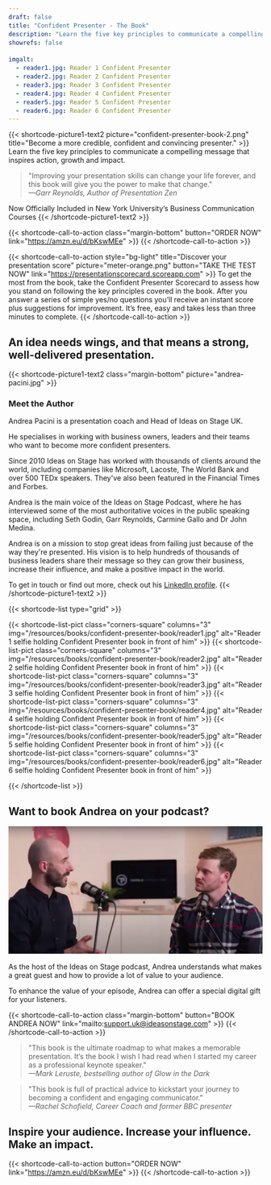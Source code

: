 ```yaml
---
draft: false
title: "Confident Presenter - The Book"
description: "Learn the five key principles to communicate a compelling message that inspires action, growth and impact."
showrefs: false

imgalt:
  - reader1.jpg: Reader 1 Confident Presenter
  - reader2.jpg: Reader 2 Confident Presenter
  - reader3.jpg: Reader 3 Confident Presenter
  - reader4.jpg: Reader 4 Confident Presenter
  - reader5.jpg: Reader 5 Confident Presenter
  - reader6.jpg: Reader 6 Confident Presenter
---
```

{{< shortcode-picture1-text2 picture="confident-presenter-book-2.png" title="Become a more credible, confident and convincing presenter." >}}
Learn the five key principles to communicate a compelling message that inspires action, growth and impact.

> "Improving your presentation skills can change your life forever, and this book will give you the power to make that change."
<br /><i>—Garr Reynolds, Author of Presentation Zen</i>

Now Officially Included in New York University’s Business Communication Courses
{{< /shortcode-picture1-text2 >}}



{{< shortcode-call-to-action
  class="margin-bottom"
  button="ORDER NOW"
  link="https://amzn.eu/d/bKswMEe" >}}
{{< /shortcode-call-to-action >}}



{{< shortcode-call-to-action
  style="bg-light"
  title="Discover your presentation score"
  picture="meter-orange.png"
  button="TAKE THE TEST NOW"
  link="https://presentationscorecard.scoreapp.com" >}}
To get the most from the book, take the Confident Presenter Scorecard to assess how you stand on following the key principles covered in the book. After you answer a series of simple yes/no questions you’ll receive an instant score plus suggestions for improvement. It’s free, easy and takes less than three minutes to complete.
{{< /shortcode-call-to-action >}}

## An idea needs wings, and that means a strong, well-delivered presentation.

{{< shortcode-picture1-text2
  class="margin-bottom"
  picture="andrea-pacini.jpg" >}}
### Meet the Author
Andrea Pacini is a presentation coach and Head of Ideas on Stage UK.

He specialises in working with business owners, leaders and their teams who want to become more confident presenters.

Since 2010 Ideas on Stage has worked with thousands of clients around the world, including companies like Microsoft, Lacoste, The World Bank and over 500 TEDx speakers. They've also been featured in the Financial Times and Forbes.

Andrea is the main voice of the Ideas on Stage Podcast, where he has interviewed some of the most authoritative voices in the public speaking space, including Seth Godin, Garr Reynolds, Carmine Gallo and Dr John Medina.

Andrea is on a mission to stop great ideas from failing just because of the way they're presented. His vision is to help hundreds of thousands of business leaders share their message so they can grow their business, increase their influence, and make a positive impact in the world.

To get in touch or find out more, check out his [LinkedIn profile](https://www.linkedin.com/in/apacini/). 
{{< /shortcode-picture1-text2 >}}

{{< shortcode-list
    type="grid" >}}

{{< shortcode-list-pict
    class="corners-square"
    columns="3"
    img="/resources/books/confident-presenter-book/reader1.jpg"
    alt="Reader 1 selfie holding Confident Presenter book in front of him" >}}
{{< shortcode-list-pict
    class="corners-square"
    columns="3"
    img="/resources/books/confident-presenter-book/reader2.jpg"
    alt="Reader 2 selfie holding Confident Presenter book in front of him" >}}
{{< shortcode-list-pict
    class="corners-square"
    columns="3"
    img="/resources/books/confident-presenter-book/reader3.jpg"
    alt="Reader 3 selfie holding Confident Presenter book in front of him" >}}
{{< shortcode-list-pict
    class="corners-square"
    columns="3"
    img="/resources/books/confident-presenter-book/reader4.jpg"
    alt="Reader 4 selfie holding Confident Presenter book in front of him" >}}
{{< shortcode-list-pict
    class="corners-square"
    columns="3"
    img="/resources/books/confident-presenter-book/reader5.jpg"
    alt="Reader 5 selfie holding Confident Presenter book in front of him" >}}
{{< shortcode-list-pict
    class="corners-square"
    columns="3"
    img="/resources/books/confident-presenter-book/reader6.jpg"
    alt="Reader 6 selfie holding Confident Presenter book in front of him" >}}

{{< /shortcode-list >}}


## Want to book Andrea on your podcast? 

![Andrea talking](andrea-talking.jpg)

As the host of the Ideas on Stage podcast, Andrea understands what makes a great guest and how to provide a lot of value to your audience.

To enhance the value of your episode, Andrea can offer a special digital gift for your listeners.

{{< shortcode-call-to-action
  class="margin-bottom"
  button="BOOK ANDREA NOW" link="mailto:support.uk@ideasonstage.com" >}}
{{< /shortcode-call-to-action >}}

> "This book is the ultimate roadmap to what makes a memorable presentation. It’s the book I wish I had read when I started my career as a professional keynote speaker." 
<br /><i>—Mark Leruste, bestselling author of Glow in the Dark</i>

> "This book is full of practical advice to kickstart your journey to becoming a confident and engaging communicator."
<br /><i>—Rachel Schofield, Career Coach and former BBC presenter</i>

## Inspire your audience. Increase your influence. Make an impact.

{{< shortcode-call-to-action button="ORDER NOW" link="https://amzn.eu/d/bKswMEe" >}}
{{< /shortcode-call-to-action >}}
